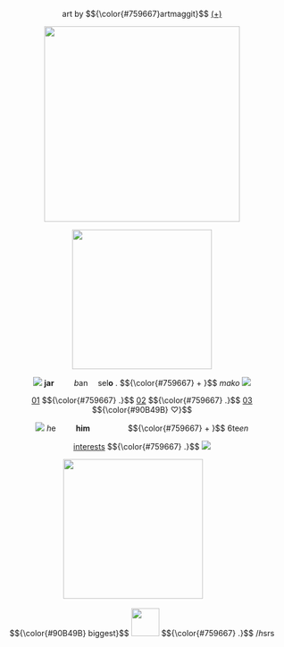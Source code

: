 <p align="center">  art by $${\color{#759667}artmaggit}$$ <a href="https://www.tumblr.com/artmaggit">(+)</a> <p align="center">
<p align="center"> <img src="https://i.ibb.co/spDLMKYh/Untitled210-20250511185253.png"width=350>

<p align="center"> <img src="https://i.ibb.co/4RnCrh2m/IMG-6437.png"width=250>


<p align="center"> <img src="https://64.media.tumblr.com/3964ce0b3ca77d409897174ffbf8b616/0cf4d84237896555-21/s75x75_c1/4490031e095ea4bf1a2c8df762680c8b904971d7.gifv"> <b>jar</b>    <i>b</i>an  sel<b>o</b> . $${\color{#759667} + }$$ <i>mako</i> <img src="https://i.postimg.cc/KjQdvGMR/ezgif-3-c0fe382bb6.gif">


<p align="center"> <a href="https://phighting.miraheze.org/Banhammer">01</a> $${\color{#759667} .}$$ <a href="https://mythcommunity.fandom.com/wiki/SELOZAR">02</a> $${\color{#759667} .}$$ <a href="https://pacificrim.fandom.com/wiki/Mako_Mori">03</a> $${\color{#90B49B} ♡}$$


<p align="center"> <img src="https://64.media.tumblr.com/76498915a1b8984999e88be3cc99f3a9/a63a759e40e4577b-35/s75x75_c1/3a1a61db8a2a1f14aacc0fe2161097a29b221593.gif"> <i>h</i>e    <b>him</b>       $${\color{#759667} + }$$ 6te<i>en</I>
<p align="center"> <a href="https://rentry.co/vvermillion">interests</a> $${\color{#759667} .}$$ <img src="https://pixels.crd.co/assets/images/gallery60/ff35b74f.gif?v=875a4f74"> 

<p align="center">  <img src="https://i.ibb.co/4RnCrh2m/IMG-6437.png"width=250>
    
<p align="center"> $${\color{#90B49B} biggest}$$ <img src="https://64.media.tumblr.com/9cef35923428be988a44c60f51409e74/cdae7369edfe0a2a-c7/s100x200/bfcae010899c2b8453580d69d78d9065a89faedf.gifv"width=50> $${\color{#759667} .}$$ /<i>h</i>srs




